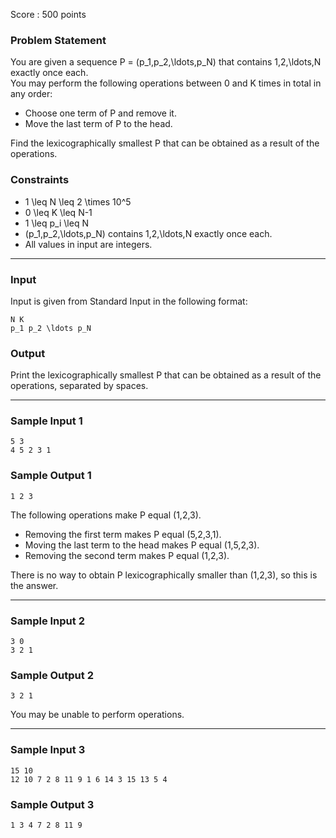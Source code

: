 Score : 500 points

### Problem Statement

You are given a sequence P = (p\_1,p\_2,\ldots,p\_N) that contains 1,2,\ldots,N exactly once each.  
You may perform the following operations between 0 and K times in total in any order:

* Choose one term of P and remove it.
* Move the last term of P to the head.

Find the lexicographically smallest P that can be obtained as a result of the operations.

### Constraints

* 1 \leq N \leq 2 \times 10^5
* 0 \leq K \leq N-1
* 1 \leq p\_i \leq N
* (p\_1,p\_2,\ldots,p\_N) contains 1,2,\ldots,N exactly once each.
* All values in input are integers.

---

### Input

Input is given from Standard Input in the following format:

```
N K
p_1 p_2 \ldots p_N
```

### Output

Print the lexicographically smallest P that can be obtained as a result of the operations, separated by spaces.

---

### Sample Input 1

```
5 3
4 5 2 3 1
```

### Sample Output 1

```
1 2 3
```

The following operations make P equal (1,2,3).

* Removing the first term makes P equal (5,2,3,1).
* Moving the last term to the head makes P equal (1,5,2,3).
* Removing the second term makes P equal (1,2,3).

There is no way to obtain P lexicographically smaller than (1,2,3), so this is the answer.

---

### Sample Input 2

```
3 0
3 2 1
```

### Sample Output 2

```
3 2 1
```

You may be unable to perform operations.

---

### Sample Input 3

```
15 10
12 10 7 2 8 11 9 1 6 14 3 15 13 5 4
```

### Sample Output 3

```
1 3 4 7 2 8 11 9
```